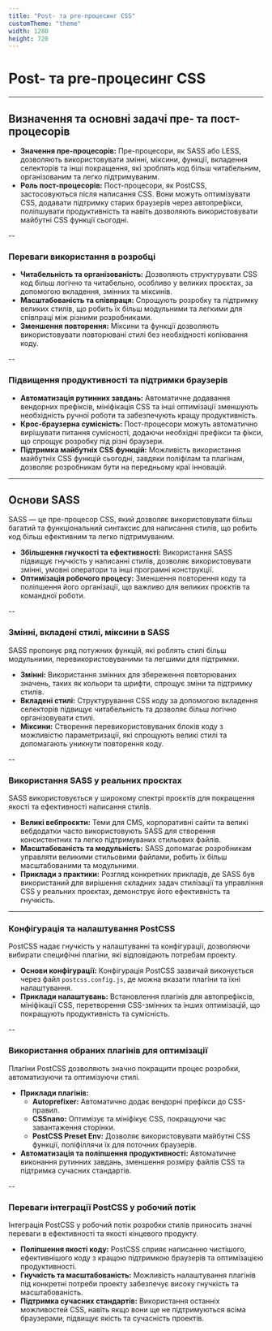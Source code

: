 ```yaml
---
title: "Post- та pre-процесинг CSS"
customTheme: "theme"
width: 1280
height: 720
---
```


# Post- та pre-процесинг CSS

---

## Визначення та основні задачі пре- та пост-процесорів

- **Значення пре-процесорів:** Пре-процесори, як SASS або LESS, дозволяють використовувати змінні, міксини, функції, вкладення селекторів та інші покращення, які зроблять код більш читабельним, організованим та легко підтримуваним.
- **Роль пост-процесорів:** Пост-процесори, як PostCSS, застосовуються після написання CSS. Вони можуть оптимізувати CSS, додавати підтримку старих браузерів через автопрефікси, поліпшувати продуктивність та навіть дозволяють використовувати майбутні CSS функції сьогодні.

--

### Переваги використання в розробці

- **Читабельність та організованість:**
  Дозволяють структурувати CSS код більш логічно та читабельно, особливо у великих проєктах, за допомогою вкладення, змінних та міксинів.
- **Масштабованість та співпраця:**
  Спрощують розробку та підтримку великих стилів, що робить їх більш модульними та легкими для співпраці між різними розробниками.
- **Зменшення повторення:**
  Міксини та функції дозволяють використовувати повторювані стилі без необхідності копіювання коду.

--

### Підвищення продуктивності та підтримки браузерів

- **Автоматизація рутинних завдань:**
  Автоматичне додавання вендорних префіксів, мініфікація CSS та інші оптимізації зменшують необхідність ручної роботи та забезпечують кращу продуктивність.
- **Крос-браузерна сумісність:**
  Пост-процесори можуть автоматично вирішувати питання сумісності, додаючи необхідні префікси та фікси, що спрощує розробку під різні браузери.
- **Підтримка майбутніх CSS функцій:**
  Можливість використання майбутніх CSS функцій сьогодні, завдяки поліфілам та плагінам, дозволяє розробникам бути на передньому краї інновацій.

---

## Основи SASS

SASS — це пре-процесор CSS, який дозволяє використовувати більш багатий та функціональний синтаксис для написання стилів, що робить код більш ефективним та легко підтримуваним.

- **Збільшення гнучкості та ефективності:**
  Використання SASS підвищує гнучкість у написанні стилів, дозволяє використовувати змінні, умовні оператори та інші програмні конструкції.
- **Оптимізація робочого процесу:**
  Зменшення повторення коду та поліпшення його організації, що важливо для великих проєктів та командної роботи.

--

### Змінні, вкладені стилі, міксини в SASS

SASS пропонує ряд потужних функцій, які роблять стилі більш модульними, перевикористовуваними та легшими для підтримки.

- **Змінні:**
  Використання змінних для збереження повторюваних значень, таких як кольори та шрифти, спрощує зміни та підтримку стилів.
- **Вкладені стилі:**
  Структурування CSS коду за допомогою вкладення селекторів підвищує читабельність та дозволяє більш логічно організовувати стилі.
- **Міксини:**
  Створення перевикористовуваних блоків коду з можливістю параметризації, які спрощують великі стилі та допомагають уникнути повторення коду.

--

### Використання SASS у реальних проєктах

SASS використовується у широкому спектрі проєктів для покращення якості та ефективності написання стилів.

- **Великі вебпроєкти:**
  Теми для CMS, корпоративні сайти та великі вебдодатки часто використовують SASS для створення консистентних та легко підтримуваних стильових файлів.
- **Масштабованість та модульність:**
  SASS допомагає розробникам управляти великими стильовими файлами, робить їх більш масштабованими та модульними.
- **Приклади з практики:**
  Розгляд конкретних прикладів, де SASS був використаний для вирішення складних задач стилізації та управління CSS у реальних проєктах, демонструє його ефективність та гнучкість.

---

### Конфігурація та налаштування PostCSS

PostCSS надає гнучкість у налаштуванні та конфігурації, дозволяючи вибирати специфічні плагіни, які відповідають потребам проекту.

- **Основи конфігурації:**
  Конфігурація PostCSS зазвичай виконується через файл `postcss.config.js`, де можна вказати плагіни та їхні налаштування.
- **Приклади налаштувань:**
  Встановлення плагінів для автопрефіксів, мініфікації CSS, перетворення CSS-змінних та інших оптимізацій, що покращують продуктивність та сумісність.

--

### Використання обраних плагінів для оптимізації

Плагіни PostCSS дозволяють значно покращити процес розробки, автоматизуючи та оптимізуючи стилі.

- **Приклади плагінів:**
  - **Autoprefixer:** Автоматично додає вендорні префікси до CSS-правил.
  - **CSSnano:** Оптимізує та мініфікує CSS, покращуючи час завантаження сторінки.
  - **PostCSS Preset Env:** Дозволяє використовувати майбутні CSS функції, поліфіллячи їх для поточних браузерів.
- **Автоматизація та поліпшення продуктивності:**
  Автоматичне виконання рутинних завдань, зменшення розміру файлів CSS та підтримка сучасних стандартів.

--

### Переваги інтеграції PostCSS у робочий потік

Інтеграція PostCSS у робочий потік розробки стилів приносить значні переваги в ефективності та якості кінцевого продукту.

- **Поліпшення якості коду:**
  PostCSS сприяє написанню чистішого, ефективнішого коду з кращою підтримкою браузерів та оптимізацією продуктивності.
- **Гнучкість та масштабованість:**
  Можливість налаштування плагінів під конкретні потреби проекту забезпечує високу гнучкість та масштабованість.
- **Підтримка сучасних стандартів:** Використання останніх можливостей CSS, навіть якщо вони ще не підтримуються всіма браузерами, підвищує якість та сучасність проектів.
